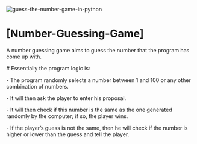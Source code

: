 ![guess-the-number-game-in-python](https://user-images.githubusercontent.com/87110136/132977043-32ec45ca-e30c-4384-9bfe-b2159575691f.png)

# [Number-Guessing-Game] 
A number guessing game aims to guess the number that the program has come up with. 
<p> # Essentially the program logic is: </p>
<p> - The program randomly selects a number between 1 and 100 or any other combination of numbers. </p>
<p> - It will then ask the player to enter his proposal. </p>
<p> - It will then check if this number is the same as the one generated randomly by the computer; if so, the player wins. </p>
<p> - If the player’s guess is not the same, then he will check if the number is higher or lower than the guess and tell the player.</p>
